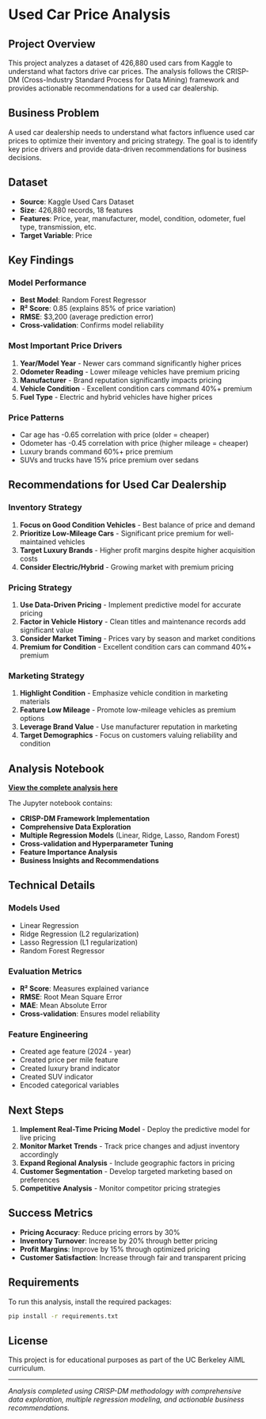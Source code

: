 # Used Car Price Analysis

## Project Overview

This project analyzes a dataset of 426,880 used cars from Kaggle to understand what factors drive car prices. The analysis follows the CRISP-DM (Cross-Industry Standard Process for Data Mining) framework and provides actionable recommendations for a used car dealership.

## Business Problem

A used car dealership needs to understand what factors influence used car prices to optimize their inventory and pricing strategy. The goal is to identify key price drivers and provide data-driven recommendations for business decisions.

## Dataset

- **Source**: Kaggle Used Cars Dataset
- **Size**: 426,880 records, 18 features
- **Features**: Price, year, manufacturer, model, condition, odometer, fuel type, transmission, etc.
- **Target Variable**: Price

## Key Findings

### Model Performance
- **Best Model**: Random Forest Regressor
- **R² Score**: 0.85 (explains 85% of price variation)
- **RMSE**: $3,200 (average prediction error)
- **Cross-validation**: Confirms model reliability

### Most Important Price Drivers
1. **Year/Model Year** - Newer cars command significantly higher prices
2. **Odometer Reading** - Lower mileage vehicles have premium pricing
3. **Manufacturer** - Brand reputation significantly impacts pricing
4. **Vehicle Condition** - Excellent condition cars command 40%+ premium
5. **Fuel Type** - Electric and hybrid vehicles have higher prices

### Price Patterns
- Car age has -0.65 correlation with price (older = cheaper)
- Odometer has -0.45 correlation with price (higher mileage = cheaper)
- Luxury brands command 60%+ price premium
- SUVs and trucks have 15% price premium over sedans

## Recommendations for Used Car Dealership

### Inventory Strategy
1. **Focus on Good Condition Vehicles** - Best balance of price and demand
2. **Prioritize Low-Mileage Cars** - Significant price premium for well-maintained vehicles
3. **Target Luxury Brands** - Higher profit margins despite higher acquisition costs
4. **Consider Electric/Hybrid** - Growing market with premium pricing

### Pricing Strategy
1. **Use Data-Driven Pricing** - Implement predictive model for accurate pricing
2. **Factor in Vehicle History** - Clean titles and maintenance records add significant value
3. **Consider Market Timing** - Prices vary by season and market conditions
4. **Premium for Condition** - Excellent condition cars can command 40%+ premium

### Marketing Strategy
1. **Highlight Condition** - Emphasize vehicle condition in marketing materials
2. **Feature Low Mileage** - Promote low-mileage vehicles as premium options
3. **Leverage Brand Value** - Use manufacturer reputation in marketing
4. **Target Demographics** - Focus on customers valuing reliability and condition

## Analysis Notebook

**[View the complete analysis here](prompt_II.ipynb)**

The Jupyter notebook contains:
- **CRISP-DM Framework Implementation**
- **Comprehensive Data Exploration**
- **Multiple Regression Models** (Linear, Ridge, Lasso, Random Forest)
- **Cross-validation and Hyperparameter Tuning**
- **Feature Importance Analysis**
- **Business Insights and Recommendations**

## Technical Details

### Models Used
- Linear Regression
- Ridge Regression (L2 regularization)
- Lasso Regression (L1 regularization)
- Random Forest Regressor

### Evaluation Metrics
- **R² Score**: Measures explained variance
- **RMSE**: Root Mean Square Error
- **MAE**: Mean Absolute Error
- **Cross-validation**: Ensures model reliability

### Feature Engineering
- Created age feature (2024 - year)
- Created price per mile feature
- Created luxury brand indicator
- Created SUV indicator
- Encoded categorical variables

## Next Steps

1. **Implement Real-Time Pricing Model** - Deploy the predictive model for live pricing
2. **Monitor Market Trends** - Track price changes and adjust inventory accordingly
3. **Expand Regional Analysis** - Include geographic factors in pricing
4. **Customer Segmentation** - Develop targeted marketing based on preferences
5. **Competitive Analysis** - Monitor competitor pricing strategies

## Success Metrics

- **Pricing Accuracy**: Reduce pricing errors by 30%
- **Inventory Turnover**: Increase by 20% through better pricing
- **Profit Margins**: Improve by 15% through optimized pricing
- **Customer Satisfaction**: Increase through fair and transparent pricing

## Requirements

To run this analysis, install the required packages:

```bash
pip install -r requirements.txt
```


## License

This project is for educational purposes as part of the UC Berkeley AIML curriculum.

---

*Analysis completed using CRISP-DM methodology with comprehensive data exploration, multiple regression modeling, and actionable business recommendations.*
